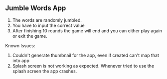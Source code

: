 ## Jumble Words App

1. The words are randomly jumbled.
2. You have to input the correct value
3. After finishing 10 rounds the game will end and you can either play again or exit the game.


Known Issues:

1. Couldn't generate thumbnail for the app, even if created can't map that into app
2. Splash screen is not working as expected. Whenever tried to use the splash screen the app crashes.
